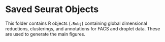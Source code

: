 # Saved Seurat Objects

This folder contains R objects (`.Robj`) containing global dimensional reductions, clusterings, and annotations for FACS and droplet data. These are used to generate the main figures.
